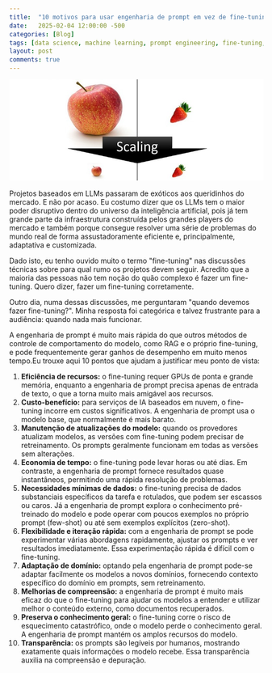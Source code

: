 ```yaml
---
title:  "10 motivos para usar engenharia de prompt em vez de fine-tuning"
date:   2025-02-04 12:00:00 -500
categories: [Blog]
tags: [data science, machine learning, prompt engineering, fine-tuning, LLM]
layout: post
comments: true
---
```


<!-- ![png](https://github.com/gallileugenesis/gallileugenesis.github.io
/blob/main/post-img/2025-02-04-Prompting-vs-fine-tuning/header_image.png?raw=true) -->

![png](https://github.com/gallileugenesis/gallileugenesis.github.io/blob/main/post-img/2025-01-27-standardization-vs-normalization/header_image.jpeg?raw=true)


Projetos baseados em LLMs passaram de exóticos aos queridinhos do mercado. E não por acaso. Eu costumo dizer que os LLMs tem o maior poder disruptivo dentro do universo da inteligência artificial, pois já tem grande parte da infraestrutura construída pelos grandes players do mercado e também porque consegue resolver uma série de problemas do mundo real de forma assustadoramente eficiente e, principalmente, adaptativa e customizada. 

Dado isto, eu tenho ouvido muito o termo "fine-tuning" nas discussões técnicas sobre para qual rumo os projetos devem seguir. Acredito que a maioria das pessoas não tem noção do quão complexo é fazer um fine-tuning. Quero dizer, fazer um fine-tuning corretamente.

Outro dia, numa dessas discussões, me perguntaram "quando devemos fazer fine-tuning?". Minha resposta foi categórica e talvez frustrante para a audiência: quando nada mais funcionar.

A engenharia de prompt é muito mais rápida do que outros métodos de controle de comportamento do modelo, como RAG e o próprio fine-tuning, e pode frequentemente gerar ganhos de desempenho em muito menos tempo.Eu trouxe aqui 10 pontos que ajudam a justificar meu ponto de vista:

1. **Eficiência de recursos:** o fine-tuning requer GPUs de ponta e grande memória, enquanto a engenharia de prompt precisa apenas de entrada de texto, o que a torna muito mais amigável aos recursos.
2. **Custo-benefício:** para serviços de IA baseados em nuvem, o fine-tuning incorre em custos significativos. A engenharia de prompt usa o modelo base, que normalmente é mais barato.
3. **Manutenção de atualizações do modelo:** quando os provedores atualizam modelos, as versões com fine-tuning podem precisar de retreinamento. Os prompts geralmente funcionam em todas as versões sem alterações.
4. **Economia de tempo:** o fine-tuning pode levar horas ou até dias. Em contraste, a engenharia de prompt fornece resultados quase instantâneos, permitindo uma rápida resolução de problemas.
5. **Necessidades mínimas de dados:** o fine-tuning precisa de dados substanciais específicos da tarefa e rotulados, que podem ser escassos ou caros. Já a engenharia de prompt explora o conhecimento pré-treinado do modelo e pode operar com poucos exemplos no próprio prompt (few-shot) ou até sem exemplos explícitos (zero-shot).
6. **Flexibilidade e iteração rápida:** com a engenharia de prompt se pode experimentar várias abordagens rapidamente, ajustar os prompts e ver resultados imediatamente. Essa experimentação rápida é difícil com o fine-tuning.
7. **Adaptação de domínio:** optando pela engenharia de prompt pode-se adaptar facilmente os modelos a novos domínios, fornecendo contexto específico do domínio em prompts, sem retreinamento.
8. **Melhorias de compreensão:** a engenharia de prompt é muito mais eficaz do que o fine-tuning para ajudar os modelos a entender e utilizar melhor o conteúdo externo, como documentos recuperados.
9. **Preserva o conhecimento geral:** o fine-tuning corre o risco de esquecimento catastrófico, onde o modelo perde o conhecimento geral. A engenharia de prompt mantém os amplos recursos do modelo.
10. **Transparência:** os prompts são legíveis por humanos, mostrando exatamente quais informações o modelo recebe. Essa transparência auxilia na compreensão e depuração.